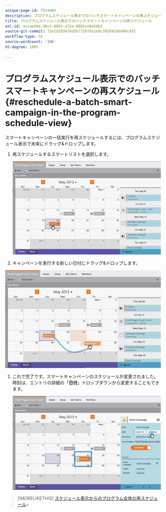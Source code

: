 ```yaml
---
unique-page-id: 7514985
description: プログラムスケジュール表示でのバッチスマートキャンペーンの再スケジュール - Marketo ドキュメント - 製品ドキュメント
title: プログラムスケジュール表示でのバッチスマートキャンペーンの再スケジュール
exl-id: accae56e-36c5-4093-a72e-0882ce8e50b2
source-git-commit: 72e1d29347bd5b77107da1e9c30169cb6490c432
workflow-type: ht
source-wordcount: '106'
ht-degree: 100%

---
```


# プログラムスケジュール表示でのバッチスマートキャンペーンの再スケジュール {#reschedule-a-batch-smart-campaign-in-the-program-schedule-view}

スマートキャンペーンの一括実行を再スケジュールするには、プログラムスケジュール表示で未来にドラッグ&amp;ドロップします。

1. 再スケジュールするスマートリストを選択します。

   ![](assets/image2015-5-19-12-3a8-3a28.png)

1. キャンペーンを実行する新しい日付にドラッグ&amp;ドロップします。

![](assets/image2015-5-19-12-3a12-3a1.png)

1. これで完了です。スマートキャンペーンのスケジュールが変更されました。時刻は、エントリの詳細の「**日付**」ドロップダウンから変更することもできます。

   ![](assets/image2015-5-19-12-3a15-3a38.png)

>[!MORELIKETHIS]
[スケジュール表示からのプログラム全体の再スケジュール](/help/marketo/product-docs/core-marketo-concepts/programs/program-schedule-view/rescheduling-an-entire-program-from-the-schedule-view.md)>
>
